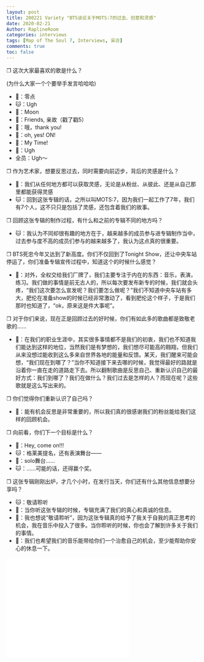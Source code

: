 ```yaml
---
layout: post
title: 200221 Variety "BTS谈论关于MOTS:7的过去、创意和灵感"
date: 2020-02-21
Author: RaplineRoom
categories: interviews
tags: [Map of The Soul 7, Interviews, 采访]
comments: true
toc: false
---
```


❐ 这次大家最喜欢的歌是什么？

(为什么大家一个个要举手发言哈哈哈)

- 🐨：零点
- 🐱：Ugh
- 🦙：Moon
- 🦌：Friends, 亲故（戳了戳5）
- 🐤：哦，thank you!
- 🦌：oh, yes! ON!
- 🐰：My Time!
- 🐯：Ugh
- 全员：Ugh～

❐ 作为艺术家，想要反思过去，同时需要向前迈步，背后的灵感是什么？

- 🦙：我们从任何地方都可以获取灵感，无论是从粉丝、从彼此、还是从自己那里都能获得灵感
- 🐱：回到这张专辑的话，之所以叫MOTS:7，因为我们一起工作了7年，我们有7个人，这不只只是包括了灵感，还包含着我们的故事。

❐ 回顾这张专辑的制作过程，有什么和之前的专辑不同的地方吗？

- 🐱：我认为不同却很有趣的地方在于，越来越多的成员参与进专辑制作当中，过去参与度不高的成员们参与的越来越多了，我认为这点真的很重要。

❐ BTS死忠今年又达到了新高度。你们不仅回到了Tonight Show，还让中央车站停运了，你们准备专辑宣传过程中，知道这个的时候什么感觉？

- 🐨：对外，全权交给我们厂牌了，我们主要专注于内在的东西：音乐，表演，练习。我们做的事情是前无古人的，所以每次要发布新专的时候，我们就会头疼，“我们这次要怎么宣发呢？我们要怎么做呢？”我们不知道中央车站有多大，肥伦在准备show的时候已经非常激动了，看到肥伦这个样子，于是我们那时也知道了，“ok，原来这是件大事呢”。

❐ 对于你们来说，现在正是回顾过去的好时候，你们有如此多的歌曲都是致敬老歌的……

- 🐨：在我们的职业生涯中，其实很多事情都不是我们的初衷，我们也不知道我们能达到这样的地位，当然我们是有梦想的，我们想尽可能高的翱翔，但我们从来没想过能收到这么多来自世界各地的能量和反馈。某天，我们醒来可能会想，“我们现在到哪了？”当你不知道接下来去哪的时候，我觉得最好的路就是沿着你一直在走的道路走下去。所以翻制歌曲是反思自己、重新认识自己的最好方式：我们到哪了？我们在做什么？我们过去是怎样的人？而现在呢？这些歌就是这么写出来的。

❐ 你们觉得你们重新认识了自己吗？

- 🐤：能有机会反思是非常重要的，所以我们真的很感谢我们的粉丝能给我们这样的回顾机会。

❐ 向前看，你们下一个目标是什么？

- 🐤：Hey, come on!!!
- 🐱：格莱美提名，还有表演舞台——
- 🐨：solo舞台……
- 🐱：……可能的话，还得赢个奖。

❐ 这张专辑刚刚出炉，才几个小时，在发行当天，你们还有什么其他信息想要分享吗？

- 🐱：敬请聆听
- 🐰：当你听这张专辑的时候，专辑充满了我们的真心和真诚的信息。
- 🦌：我也想说“敬请聆听”，因为这张专辑真的给予了我关于自我的真正思考的机会，我在音乐中投入了很多。当你聆听的时候，你也会了解到许多关于我们的事情。
- 🐯：我们也希望我们的音乐能带给你们一个治愈自己的机会，至少能帮助你安心的休息一下。

<div class="video-container"><iframe src="//content.jwplatform.com/players/6Api8iR9-JO6kgQAV.html" width="320" height="260" frameborder="0" scrolling="auto"></iframe></div>

